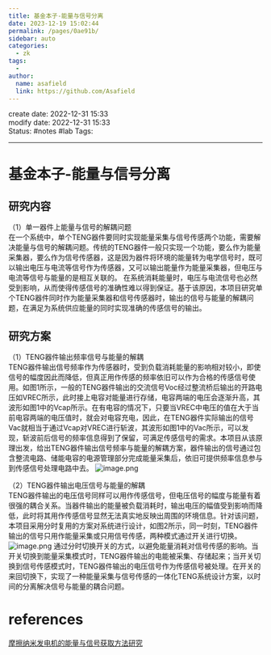 ```yaml
---
title: 基金本子-能量与信号分离
date: 2023-12-19 15:02:44
permalink: /pages/0ae91b/
sidebar: auto
categories:
  - zk
tags:
  - 
author: 
  name: asafield
  link: https://github.com/Asafield
---
```

create date: 2022-12-31 15:33  
modify date: 2022-12-31 15:33  
Status: #notes #lab
Tags: 

---

# 基金本子-能量与信号分离
## 研究内容  
（1）单一器件上能量与信号的解耦问题  
在一个系统中，单个TENG器件要同时实现能量采集与信号传感两个功能，需要解决能量与信号的解耦问题。传统的TENG器件一般只实现一个功能，要么作为能量采集器，要么作为信号传感器，这是因为器件将环境的能量转为电学信号时，既可以输出电压与电流等信号作为传感器，又可以输出能量作为能量采集器，但电压与电流等信号与能量的是相互关联的。 在系统消耗能量时，电压与电流信号也必然受到影响，从而使得传感信号的准确性难以得到保证。基于该原因，本项目研究单个TENG器件同时作为能量采集器和信号传感器时，输出的信号与能量的解耦问题，在满足为系统供应能量的同时实现准确的传感信号的输出。
## 研究方案
（1）TENG器件输出频率信号与能量的解耦  
TENG器件输出信号频率作为传感器时，受到负载消耗能量的影响相对较小，即使信号的幅度因此而降低，但真正用作传感的频率依旧可以作为合格的传感信号使用。如图1所示，一般的TENG器件输出的交流信号Voc经过整流桥后输出的开路电压如VREC所示，此时接上电容对能量进行存储，电容两端的电压会逐渐升高，其波形如图1中的Vcap所示。在有电容的情况下，只要当VREC中电压的值在大于当前电容两端的电压值时，就会对电容充电，因此，在TENG器件实际输出的信号Vac就相当于通过Vcap对VREC进行斩波，其波形如图1中的Vac所示，可以发现，斩波前后信号的频率信息得到了保留，可满足传感信号的需求。本项目从该原理出发，给出TENG器件输出信号频率与能量的解耦方案，器件输出的信号通过包含整流电路、储能电容的电源管理部分完成能量采集后，依旧可提供频率信息参与到传感信号处理电路中去。
![image.png](https://pic-1312640559.cos.ap-chengdu.myqcloud.com/img20221231225703.png)


（2）TENG器件输出电压信号与能量的解耦  
TENG器件输出的电压信号同样可以用作传感信号，但电压信号的幅度与能量有着很强的耦合关系。当器件输出的能量被负载消耗时，输出电压的幅值受到影响而降低，此时将其用作传感信号显然无法真实地反映出周围的环境信息。针对该问题，本项目采用分时复用的方案对系统进行设计，如图2所示，同一时刻，TENG器件输出的信号只用作能量采集或只用信号传感，两种模式通过开关进行切换。  
![image.png](https://pic-1312640559.cos.ap-chengdu.myqcloud.com/img20230101004301.png)
通过分时切换开关的方式，以避免能量消耗对信号传感的影响。当开关切换到能量采集模式时，TENG器件输出的电能被采集、存储起来；当开关切换到信号传感模式时，TENG器件输出的电压信号作为传感信号被处理。在开关的来回切换下，实现了一种能量采集与信号传感的一体化TENG系统设计方案，以时间的分离解决信号与能量的耦合问题。




# references  
[摩擦纳米发电机的能量与信号获取方法研究](%E6%91%A9%E6%93%A6%E7%BA%B3%E7%B1%B3%E5%8F%91%E7%94%B5%E6%9C%BA%E7%9A%84%E8%83%BD%E9%87%8F%E4%B8%8E%E4%BF%A1%E5%8F%B7%E8%8E%B7%E5%8F%96%E6%96%B9%E6%B3%95%E7%A0%94%E7%A9%B6.md)
